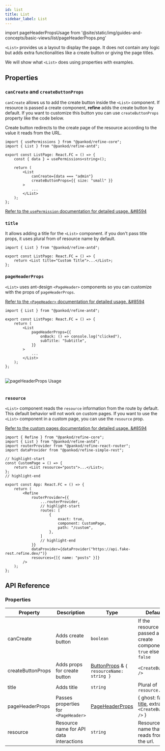 ```yaml
---
id: list
title: List
sidebar_label: List
---
```


import pageHeaderPropsUsage from '@site/static/img/guides-and-concepts/basic-views/list/pageHeaderProps.png'

`<List>` provides us a layout to display the page. It does not contain any logic but adds extra functionalities like a create button or giving the page titles.

We will show what `<List>` does using properties with examples.

## Properties

### `canCreate` and `createButtonProps`

`canCreate` allows us to add the create button inside the `<List>` component. If resource is passed a create component, **refine** adds the create button by default. If you want to customize this button you can use `createButtonProps` property like the code below.

Create button redirects to the create page of the resource according to the value it reads from the URL.

```tsx 
import { usePermissions } from "@pankod/refine-core";
import { List } from "@pankod/refine-antd";

export const ListPage: React.FC = () => {
    const { data } = usePermissions<string>();

    return (
        <List
            canCreate={data === "admin"}
            createButtonProps={{ size: "small" }}
        >
            ...
        </List>
    );
};
```

[Refer to the `usePermission` documentation for detailed usage. &#8594](/api-references/hooks/auth/usePermissions.md)

### `title`

It allows adding a title for the `<List>` component. if you don't pass title props, it uses plural from of resource name by default.

```tsx 
import { List } from "@pankod/refine-antd";

export const ListPage: React.FC = () => {
    return <List title="Custom Title">...</List>;
};
```

### `pageHeaderProps`

`<List>` uses ant-design `<PageHeader>` components so you can customize with the props of `pageHeaderProps`.

[Refer to the `<PageHeader>` documentation for detailed usage. &#8594](https://ant.design/components/page-header/#API)

```tsx 
import { List } from "@pankod/refine-antd";

export const ListPage: React.FC = () => {
    return (
        <List
            pageHeaderProps={{
                onBack: () => console.log("clicked"),
                subTitle: "Subtitle",
            }}
        >
            ...
        </List>
    );
};
```

<br/>
<div class="img-container">
    <div class="window">
        <div class="control red"></div>
        <div class="control orange"></div>
        <div class="control green"></div>
    </div>
       <img src={pageHeaderPropsUsage} alt="pageHeaderProps Usage"/>

</div>
<br/>

### `resource`

`<List>` component reads the `resource` information from the route by default. This default behavior will not work on custom pages. If you want to use the `<List>` component in a custom page, you can use the `resource` prop.

[Refer to the custom pages documentation for detailed usage. &#8594](/guides-and-concepts/custom-pages.md)

```tsx
import { Refine } from "@pankod/refine-core";
import { List } from "@pankod/refine-antd";
import routerProvider from "@pankod/refine-react-router";
import dataProvider from "@pankod/refine-simple-rest";

// highlight-start
const CustomPage = () => {
    return <List resource="posts">...</List>;
};
// highlight-end

export const App: React.FC = () => {
    return (
        <Refine
            routerProvider={{
                ...routerProvider,
                // highlight-start
                routes: [
                    {
                        exact: true,
                        component: CustomPage,
                        path: "/custom",
                    },
                ]
                // highlight-end
            }}
            dataProvider={dataProvider("https://api.fake-rest.refine.dev/")}
            resources={[{ name: "posts" }]}
        />
    );
};
```

## API Reference

### Properties

| Property          | Description                             | Type                                                                                  | Default                                                       |
| ----------------- | --------------------------------------- | ------------------------------------------------------------------------------------- | ------------------------------------------------------------- |
| canCreate         | Adds create button                      | `boolean`                                                                             | If the resource is passed a create component, `true` else `false` |
| createButtonProps | Adds props for create button            | [ButtonProps](https://ant.design/components/button/#API) & `{ resourceName: string }` | `<CreateButton />`                                            |
| title             | Adds title                              | `string`                                                                              | Plural of `resource.name`                                     |
| pageHeaderProps   | Passes properties for `<PageHeader>`    | [PageHeaderProps](https://ant.design/components/page-header/#API)                     | { ghost: false, [title](#title), extra: `<CreateButton />` }  |
| resource          | Resource name for API data interactions | `string`                                                                              | Resource name that it reads from the url.                     |

